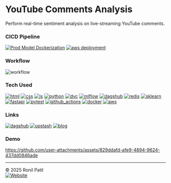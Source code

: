 YouTube Comments Analysis
==============================

Perform real-time sentiment analysis on live-streaming YouTube comments.

### CICD Pipeline
[![Prod Model Dockerization](https://github.com/ronylpatil/youtube-comment-analyzer/actions/workflows/prod_model_dockerize.yaml/badge.svg)](https://github.com/ronylpatil/youtube-comment-analyzer/actions/workflows/prod_model_dockerize.yaml)
[![aws deployment](https://github.com/ronylpatil/youtube-comment-analyzer/actions/workflows/aws_deployement.yaml/badge.svg)](https://github.com/ronylpatil/youtube-comment-analyzer/actions/workflows/aws_deployement.yaml)

### Workflow
![workflow](https://github.com/user-attachments/assets/e907ea1c-f7d2-4a9c-9bdc-217c48a51b37)



<!-- <b>Upstash Server:</b> [Click here](https://console.upstash.com/redis) <br>
<b>DagsHub:</b> [Click here](https://dagshub.com/ronylpatil/youtube-comment-analyzer) <br>
<b>Blog: </b> [Click here](https://medium.com/towards-artificial-intelligence/supercharge-fastapi-with-redis-74f2e70e0d4f) -->

### Tech Used
[![html](https://img.shields.io/badge/html-red?style=for-the-badge)]()
[![css](https://img.shields.io/badge/css-blue?style=for-the-badge)]()
[![js](https://img.shields.io/badge/javascript-grey?style=for-the-badge&logo=javascript)]()
[![python](https://img.shields.io/badge/python-4682B4?style=for-the-badge&logo=python&logoColor=white)]()
[![dvc](https://img.shields.io/badge/dvc-1CAC78?style=for-the-badge&logo=dvc&logoColor=white)]()
[![mlflow](https://img.shields.io/badge/mlflow-6CB4EE?style=for-the-badge&logo=mlflow&logoColor=white)]()
[![dagshub](https://img.shields.io/badge/dagshub-grey?style=for-the-badge&logo=dagshub&logoColor=white)]()
[![redis](https://img.shields.io/badge/redis-black?style=for-the-badge&logo=redis&logoColor=red)]()
[![sklearn](https://img.shields.io/badge/scikit%20learn-black?style=for-the-badge&logo=scikit-learn&logoColor=white)]()
[![fastapi](https://img.shields.io/badge/fastapi-2E8B57?style=for-the-badge&logo=fastapi&logoColor=white)]()
[![pytest](https://img.shields.io/badge/pytest-B22222?style=for-the-badge&logo=pytest&logoColor=white)]()
[![github_actions](https://img.shields.io/badge/github%20actions-grey?style=for-the-badge&logo=github-actions&logoColor=white)]()
[![docker](https://img.shields.io/badge/docker-blue?style=for-the-badge&logo=docker&logoColor=white)]()
[![aws](https://img.shields.io/badge/aws-orange?style=for-the-badge&logo=amazon&logoColor=black)]()





### Links
[![dagshub](https://img.shields.io/badge/dagshub-click_here-black?style=for-the-badge&logo=mlflow&url=https://dagshub.com/ronylpatil/youtube-comment-analyzer)](https://dagshub.com/ronylpatil/youtube-comment-analyzer)
[![upstash](https://img.shields.io/badge/redis_server-click_here-red?style=for-the-badge&logo=redis&url=https://console.upstash.com/redis)](https://console.upstash.com/redis) 
[![blog](https://img.shields.io/badge/blog-click_here-green?style=for-the-badge&logo=medium&url=https://medium.com/towards-artificial-intelligence/supercharge-fastapi-with-redis-74f2e70e0d4f)](https://medium.com/towards-artificial-intelligence/supercharge-fastapi-with-redis-74f2e70e0d4f)

### Demo
https://github.com/user-attachments/assets/829ddafd-afe9-4894-9624-437dd0846ade

------
© 2025 Ronil Patil<br>
[![Website](https://img.shields.io/badge/Made%20with-%E2%9D%A4-important?style=for-the-badge&url=https://www.linkedin.com/in/ronylpatil/)](https://www.linkedin.com/in/ronylpatil/)
